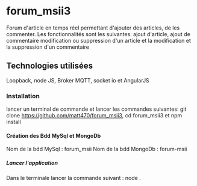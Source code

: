 # forum_msii3
Forum d'article en temps réel permettant d'ajouter des articles, de les commenter.
Les fonctionnalités sont les suivantes: ajout d'article, ajout de commentaire modification ou suppression d'un article et la modification et la suppression d'un commentaire

 ## Technologies utilisées
 Loopback, node JS, Broker MQTT, socket io et AngularJS
 
 ### Installation
 lancer un terminal de commande et lancer les commandes suivantes:
 git clone https://github.com/matt470/forum_msii3, cd forum_msii3 et npm install
 
 #### Création des Bdd MySql et MongoDb
 Nom de la bdd MySql : forum_msii
 Nom de la bdd MongoDb : forum-msii
 
 ##### Lancer l'application 
 Dans le terminale lancer la commande suivant : node .
 
 
 
 
 
